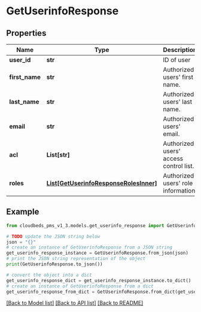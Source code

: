 # GetUserinfoResponse


## Properties

Name | Type | Description | Notes
------------ | ------------- | ------------- | -------------
**user_id** | **str** | ID of user | [optional] 
**first_name** | **str** | Authorized users&#39; first name. | [optional] 
**last_name** | **str** | Authorized users&#39; last name. | [optional] 
**email** | **str** | Authorized users&#39; email. | [optional] 
**acl** | **List[str]** | Authorized users&#39; access control list. | [optional] 
**roles** | [**List[GetUserinfoResponseRolesInner]**](GetUserinfoResponseRolesInner.md) | Authorized users&#39; role information. | [optional] 

## Example

```python
from cloudbeds_pms_v1_3.models.get_userinfo_response import GetUserinfoResponse

# TODO update the JSON string below
json = "{}"
# create an instance of GetUserinfoResponse from a JSON string
get_userinfo_response_instance = GetUserinfoResponse.from_json(json)
# print the JSON string representation of the object
print(GetUserinfoResponse.to_json())

# convert the object into a dict
get_userinfo_response_dict = get_userinfo_response_instance.to_dict()
# create an instance of GetUserinfoResponse from a dict
get_userinfo_response_from_dict = GetUserinfoResponse.from_dict(get_userinfo_response_dict)
```
[[Back to Model list]](../README.md#documentation-for-models) [[Back to API list]](../README.md#documentation-for-api-endpoints) [[Back to README]](../README.md)


